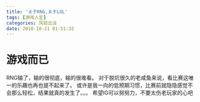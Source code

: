 ```yaml
---
title: '关于RNG,关于LOL'
tags: [游戏人生]
categories: 风轻云淡
date: 2018-10-21 01:51:33
---
```

# 游戏而已
RNG输了，输的很彻底，输的很难看。
对于脱坑很久的老咸鱼来说，看比赛这唯一的乐趣也再也提不起来了。
或许是我一向的低预期习惯，比赛前就隐隐感觉不会那么轻松，结果就真的发生了。。。
希望IG可以努努力，不要太伤老玩家的心吧
